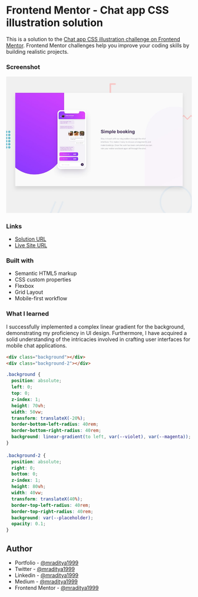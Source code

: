# Frontend Mentor - Chat app CSS illustration solution

This is a solution to the [Chat app CSS illustration challenge on Frontend Mentor](https://www.frontendmentor.io/challenges/chat-app-css-illustration-O5auMkFqY). Frontend Mentor challenges help you improve your coding skills by building realistic projects.

### Screenshot

[![Design preview for the Chat app CSS illustration coding challenge](./design/desktop-preview.jpg)](https://fm-18-chat-app-css-illustration.netlify.app)

### Links

- [Solution URL](https://www.frontendmentor.io/solutions/chat-app-illustration-h4jWfZL-CR)
- [Live Site URL](https://fm-18-chat-app-css-illustration.netlify.app)

### Built with

- Semantic HTML5 markup
- CSS custom properties
- Flexbox
- Grid Layout
- Mobile-first workflow

### What I learned

I successfully implemented a complex linear gradient for the background, demonstrating my proficiency in UI design. Furthermore, I have acquired a solid understanding of the intricacies involved in crafting user interfaces for mobile chat applications.

```html
<div class="background"></div>
<div class="background-2"></div>
```

```css
.background {
  position: absolute;
  left: 0;
  top: 0;
  z-index: 1;
  height: 70vh;
  width: 50vw;
  transform: translateX(-20%);
  border-bottom-left-radius: 40rem;
  border-bottom-right-radius: 40rem;
  background: linear-gradient(to left, var(--violet), var(--magenta));
}

.background-2 {
  position: absolute;
  right: 0;
  bottom: 0;
  z-index: 1;
  height: 80vh;
  width: 40vw;
  transform: translateX(40%);
  border-top-left-radius: 40rem;
  border-top-right-radius: 40rem;
  background: var(--placeholder);
  opacity: 0.1;
}
```

## Author

- Portfolio - [@mraditya1999](https://adityayadav-dev.netlify.app/)
- Twitter - [@mraditya1999](https://twitter.com/mraditya1999)
- Linkedin - [@mraditya1999](https://www.linkedin.com/in/mraditya1999/)
- Medium - [@mraditya1999](https://medium.com/@mraditya1999)
- Frontend Mentor - [@mraditya1999](https://www.frontendmentor.io/profile/Aditya-oss-creator)
